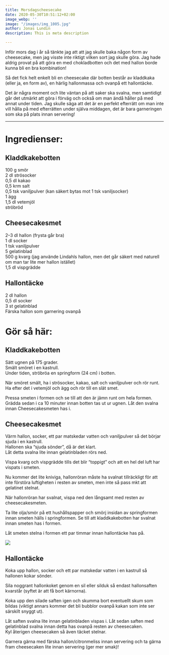 ```yaml
---
title: Morsdagscheesecake
date: 2020-05-30T10:51:12+02:00
image_webp: ''
image: "/images/img_1005.jpg"
author: Jonas Lundin
description: This is meta description

---
```

Inför mors dag i år så tänkte jag att att jag skulle baka någon form av cheesecake, men jag visste inte riktigt vilken sort jag skulle göra. Jag hade aldrig provat på att göra en med chokladbotten och det med hallon borde kunna bli en bra kombination!

Så det fick helt enkelt bli en cheesecake där botten består av kladdkaka (eller ja, en form av), en härlig hallonmassa och ovanpå ett hallontäcke.

Det är några moment och lite väntan på att saker ska svalna, men samtidigt går det utmärkt att göra i förväg och också om man ändå håller på med annat under tiden. Jag skulle säga att det är en perfekt efterrätt om man inte vill hålla på med efterrätten under själva middagen, det är bara garneringen som ska på plats innan servering!

***

# Ingredienser:

## Kladdkakebotten

100 g smör  
2 dl strösocker  
0,5 dl kakao  
0,5 krm salt  
0,5 tsk vaniljpulver (kan säkert bytas mot 1 tsk vaniljsocker)  
1 ägg  
1,5 dl vetemjöl  
ströbröd

## Cheesecakesmet

2–3 dl hallon (frysta går bra)  
1 dl socker  
1 tsk vaniljpulver  
5 gelatinblad  
500 g kvarg (jag använde Lindahls hallon, men det går säkert med naturell om man tar lite mer hallon istället)  
1,5 dl vispgrädde

## Hallontäcke

2 dl hallon  
0,5 dl socker  
3 st gelatinblad  
Färska hallon som garnering ovanpå

# Gör så här:

## Kladdkakebotten

Sätt ugnen på 175 grader.  
Smält smöret i en kastrull.  
Under tiden, ströbröa en springform (24 cm) i botten.

När smöret smält, ha i strösocker, kakao, salt och vaniljpulver och rör runt. Ha efter det i vetemjöl och ägg och rör till en slät smet.

Pressa smeten i formen och se till att den är jämn runt om hela formen.  
Grädda sedan i ca 10 minuter innan botten tas ut ur ugnen. Låt den svalna innan Cheesecakesmeten has i.

## Cheesecakesmet

Värm hallon, socker, ett par matskedar vatten och vaniljpulver så det börjar sjuda i en kastrull.  
Hallonen ska “sjuda sönder”, då är det klart.  
Låt detta svalna lite innan gelatinbladen rörs ned.

Vispa kvarg och vispgrädde tills det blir “toppigt” och att en hel del luft har vispats i smeten.

Nu kommer det lite kniviga, hallonröran måste ha svalnat tillräckligt för att inte förstöra luftigheten i resten av smeten, men inte så pass mkt att gelatinet stelnat.

När hallonröran har svalnat, vispa ned den långsamt med resten av cheesecakesmeten.

Ta lite olja/smör på ett hushållspapper och smörj insidan av springformen innan smeten hälls i springformen. Se till att kladdkakebotten har svalnat innan smeten has i formen.

Låt smeten stelna i formen ett par timmar innan hallontäcke has på.

![](/images/img_0918.jpg)

## Hallontäcke

Koka upp hallon, socker och ett par matskedar vatten i en kastrull så hallonen kokar sönder.

Sila noggrant hallonkoket genom en sil eller silduk så endast hallonsaften kvarstår (syftet är att få bort kärnorna).

Koka upp den silade saften igen och skumma bort eventuellt skum som bildas (viktigt annars kommer det bli bubblor ovanpå kakan som inte ser särskilt snyggt ut).

Låt saften svalna lite innan gelatinbladen vispas i. Låt sedan saften med gelatinblad svalna innan detta has ovanpå resten av cheesecaken.  
Kyl återigen cheesecaken så även täcket stelnar.

Garnera gärna med färska hallon/citronmeliss innan servering och ta gärna fram cheesecaken lite innan servering (ger mer smak)!